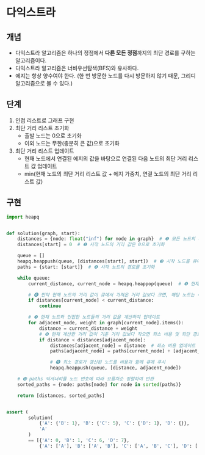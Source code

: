# 다익스트라

## 개념

- 다익스트라 알고리즘은 하나의 정점에서 **다른 모든 정점**까지의 최단 경로를 구하는 알고리즘이다.
- 다익스트라 알고리즘은 너비우선탐색(BFS)와 유사하다.
- 에지는 항상 양수여야 한다. (한 번 방문한 노드를 다시 방문하지 않기 때문, 그리디 알고리즘으로 볼 수 있다.)

## 단계

1. 인접 리스트로 그래프 구현
2. 최단 거리 리스트 초기화
    - 출발 노드는 0으로 초기화
    - 이외 노드는 무한(충분히 큰 값)으로 초기화
3. 최단 거리 리스트 업데이트
    - 현재 노드에서 연결된 에지의 값을 바탕으로 연결된 다음 노드의 최단 거리 리스트 값 업데이트
    - min(현재 노드의 최단 거리 리스트 값 + 에지 가중치, 연결 노드의 최단 거리 리스트 값)

## 구현

```python
import heapq


def solution(graph, start):
    distances = {node: float("inf") for node in graph}  # ❶ 모든 노드의 거리 값을 무한대로 초기화
    distances[start] = 0  # ❷ 시작 노드의 거리 값은 0으로 초기화

    queue = []
    heapq.heappush(queue, [distances[start], start])  # ❸ 시작 노드를 큐에 삽입
    paths = {start: [start]}  # ❹ 시작 노드의 경로를 초기화

    while queue:
        current_distance, current_node = heapq.heappop(queue)  # ❺ 현재 가장 거리 값이 작은 노드를 가져옴

        # ❻ 만약 현재 노드의 거리 값이 큐에서 가져온 거리 값보다 크면, 해당 노드는 이미 처리한 것이므로 무시
        if distances[current_node] < current_distance:
            continue

        # ❼ 현재 노드와 인접한 노드들의 거리 값을 계산하여 업데이트
        for adjacent_node, weight in graph[current_node].items():
            distance = current_distance + weight
            # ❽ 현재 계산한 거리 값이 기존 거리 값보다 작으면 최소 비용 및 최단 경로 업데이트
            if distance < distances[adjacent_node]:
                distances[adjacent_node] = distance  # 최소 비용 업데이트
                paths[adjacent_node] = paths[current_node] + [adjacent_node]  # 최단 경로 업데이트

                # ➒ 최소 경로가 갱신된 노드를 비용과 함께 큐에 푸시
                heapq.heappush(queue, [distance, adjacent_node])

    # ➓ paths 딕셔너리를 노드 번호에 따라 오름차순 정렬하여 반환
    sorted_paths = {node: paths[node] for node in sorted(paths)}

    return [distances, sorted_paths]


assert (
        solution(
            {'A': {'B': 1}, 'B': {'C': 5}, 'C': {'D': 1}, 'D': {}},
            'A'
        )
        == [{'A': 0, 'B': 1, 'C': 6, 'D': 7},
            {'A': ['A'], 'B': ['A', 'B'], 'C': ['A', 'B', 'C'], 'D': ['A', 'B', 'C', 'D']}])
```